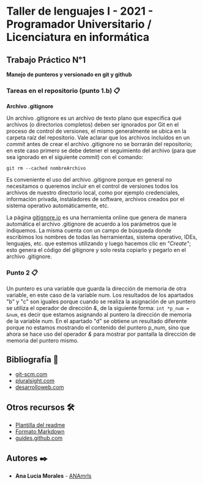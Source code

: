 # Taller de lenguajes I - 2021 - Programador Universitario / Licenciatura en informática

## Trabajo Práctico N°1

**Manejo de punteros y versionado en git y github**

### Tareas en el repositorio (punto 1.b) 📋

**Archivo .gitignore**

Un archivo .gitignore es un archivo de texto plano que especifica qué archivos (o directorios completos) deben ser ignorados por Git en el proceso de control de versiones, el mismo generalmente se ubica en la carpeta raíz del repositorio. Vale aclarar que los archivos incluídos en un _commit_ antes de crear el archivo .gitignore no se borrarán del repositorio; en este caso primero se debe detener el seguimiento del archivo (para que sea ignorado en el siguiente _commit_) con el comando:

```
git rm --cached nombreArchivo
```

Es conveniente el uso del archivo .gitignore porque en general no necesitamos o queremos incluir en el control de versiones todos los archivos de nuestro directorio local, como por ejemplo credenciales, información privada, instaladores de software, archivos creados por el sistema operativo automáticamente, etc.

La página [gitignore.io](https://www.gitignore.io/) es una herramienta online que genera de manera automática el archivo .gitignore de acuerdo a los parámetros que le indiquemos. La misma cuenta con un campo de búsqueda donde escribimos los nombres de todas las herramientas, sistema operativo, IDEs, lenguajes, etc. que estemos utilizando y luego hacemos clic en _"Create"_; esto genera el código del gitignore y solo resta copiarlo y pegarlo en el archivo .gitignore.

### Punto 2 📋

Un puntero es una variable que guarda la dirección de memoria de otra variable, en este caso de la variable num. Los resultados de los apartados "b" y "c" son iguales porque cuando se realiza la asignación de un puntero se utiliza el operador de dirección _&_, de la siguiente forma: `int *p_num = &num`, es decir que estamos asignando al puntero la dirección de memoria de la variable num.
En el apartado "d" se obtiene un resultado diferente porque no estamos mostrando el contenido del puntero p_num, sino que ahora se hace uso del operador _&_ para mostrar por pantalla la dirección de memoria del puntero mismo.

## Bibliografía 📖

* [git-scm.com](https://git-scm.com/docs/gitignore)
* [pluralsight.com](https://www.pluralsight.com/guides/how-to-use-gitignore-file)
* [desarrolloweb.com](https://desarrolloweb.com/articulos/archivo-gitignore.html)

## Otros recursos 🛠️

* [Plantilla del readme](https://cutt.ly/StvUFis)
* [Formato Markdown](https://cutt.ly/jtvP2ER)
* [guides.github.com](https://guides.github.com/features/mastering-markdown/#syntax)

## Autores ✒️

* **Ana Lucia Morales** - [ANAmrls](https://github.com/ANAmrls)
